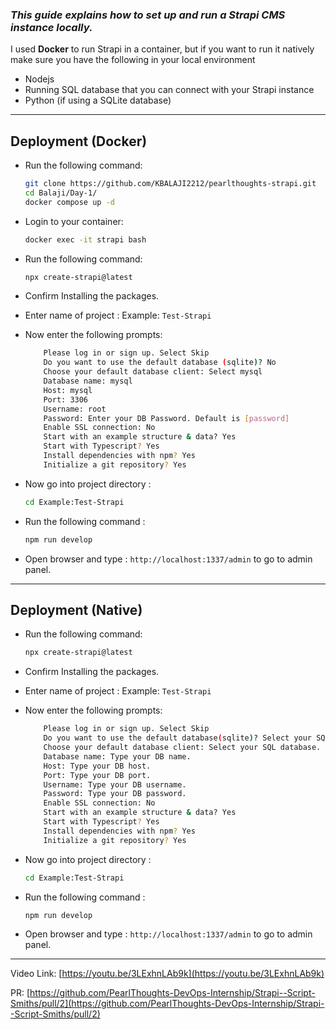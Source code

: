 ### _This guide explains how to set up and run a **Strapi** CMS instance locally._

I used **Docker** to run Strapi in a container, but if you want to run it natively make sure you have the following in your local environment

- Nodejs
- Running SQL database that you can connect with your Strapi instance
- Python (if using a SQLite database)

---
## Deployment (Docker)

- Run the following command:
    ```bash
    git clone https://github.com/KBALAJI2212/pearlthoughts-strapi.git
    cd Balaji/Day-1/
    docker compose up -d
    ```
-   Login to your container:
    ```bash
    docker exec -it strapi bash
    ```
- Run the following command:
    ```bash
    npx create-strapi@latest
    ```
-   Confirm Installing the packages.
-   Enter name of project : Example: ```Test-Strapi```
-   Now enter the following prompts:
    ```bash 
        Please log in or sign up. Select Skip 
        Do you want to use the default database (sqlite)? No 
        Choose your default database client: Select mysql 
        Database name: mysql 
        Host: mysql 
        Port: 3306 
        Username: root 
        Password: Enter your DB Password. Default is [password]
        Enable SSL connection: No 
        Start with an example structure & data? Yes 
        Start with Typescript? Yes 
        Install dependencies with npm? Yes 
        Initialize a git repository? Yes 
    ```
-   Now go into project directory : 
    ```bash
    cd Example:Test-Strapi
    ```
-   Run the following command : 
    ```bash
    npm run develop
    ```

-   Open browser and type :  ```http://localhost:1337/admin``` to go to admin panel.
---
## Deployment (Native)
- Run the following command:
    ```bash
    npx create-strapi@latest
    ```
-   Confirm Installing the packages.
-   Enter name of project : Example: ```Test-Strapi```
-   Now enter the following prompts:
    ```bash 
        Please log in or sign up. Select Skip 
        Do you want to use the default database(sqlite)? Select your SQL database
        Choose your default database client: Select your SQL database.
        Database name: Type your DB name.
        Host: Type your DB host.
        Port: Type your DB port.
        Username: Type your DB username.
        Password: Type your DB password. 
        Enable SSL connection: No 
        Start with an example structure & data? Yes 
        Start with Typescript? Yes 
        Install dependencies with npm? Yes 
        Initialize a git repository? Yes 
    ```
-   Now go into project directory : 
    ```bash
    cd Example:Test-Strapi
    ```
-   Run the following command : 
    ```bash
    npm run develop
    ```

-   Open browser and type :  ```http://localhost:1337/admin``` to go to admin panel.
---

Video Link: [https://youtu.be/3LExhnLAb9k](https://youtu.be/3LExhnLAb9k)

PR: [https://github.com/PearlThoughts-DevOps-Internship/Strapi--Script-Smiths/pull/2](https://github.com/PearlThoughts-DevOps-Internship/Strapi--Script-Smiths/pull/2)